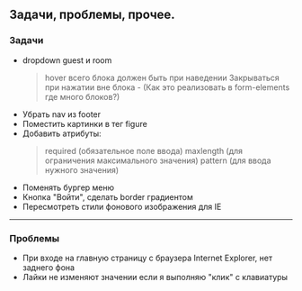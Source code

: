 ## Задачи, проблемы, прочее. 

  

  


### Задачи
 - dropdown guest и room
    > hover всего блока должен быть при наведении
    > Закрываться при нажатии вне блока - (Как это реализовать в form-elements где много блоков?)
 - Убрать nav из footer
 - Поместить картинки в тег figure
 - Добавить атрибуты:  
    > required (обязательное поле ввода)
    > maxlength (для ограничения максимального значения)
    > pattern (для ввода нужного значения)
 - Поменять бургер меню
 - Кнопка "Войти", сделать border градиентом
 - Пересмотреть стили фонового изображения для IE



---





### Проблемы
 - При входе на главную страницу с браузера Internet Explorer, нет заднего фона  
 - Лайки не изменяют значении если я выполняю "клик" с клавиатуры  